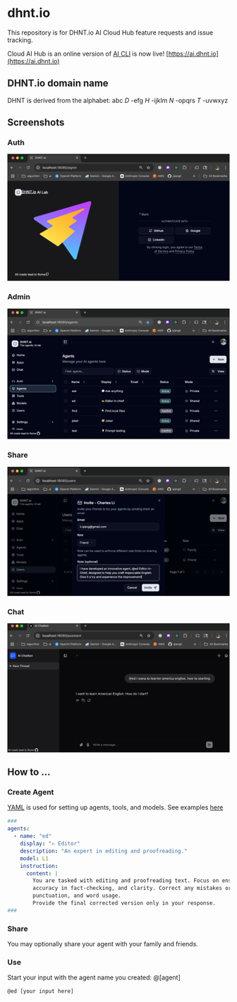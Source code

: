 # dhnt.io

This repository is for DHNT.io AI Cloud Hub feature requests and issue tracking.

Cloud AI Hub is an online version of [AI CLI](https://github.com/qiangli/ai) is now live! [https://ai.dhnt.io](https://ai.dhnt.io)


## DHNT.io domain name

DHNT is derived from the alphabet: abc *D* -efg *H* -ijklm *N* -opqrs *T* -uvwxyz

## Screenshots

### Auth

![Authentication](docs/admin-auth.png)

### Admin

![Agents](docs/admin-agents.png)

### Share

![Send invite](docs/admin-invite.png)

### Chat

![Chat](docs/user-chat-ed.png)

## How to ...

### Create Agent

[YAML](https://yaml.org/) is used for setting up agents, tools, and models. See examples [here](examples/)

```yaml
###
agents:
  - name: "ed"
    display: "✍️ Editor"
    description: "An expert in editing and proofreading."
    model: L1
    instruction:
      content: |
        You are tasked with editing and proofreading text. Focus on ensuring style consistency,
        accuracy in fact-checking, and clarity. Correct any mistakes or inconsistencies in spelling,
        punctuation, and word usage.
        Provide the final corrected version only in your response.
###
```

### Share

You may optionally share your agent with your family and friends.

### Use

Start your input with the agent name you created: @[agent]

```text
@ed [your input here]

```

